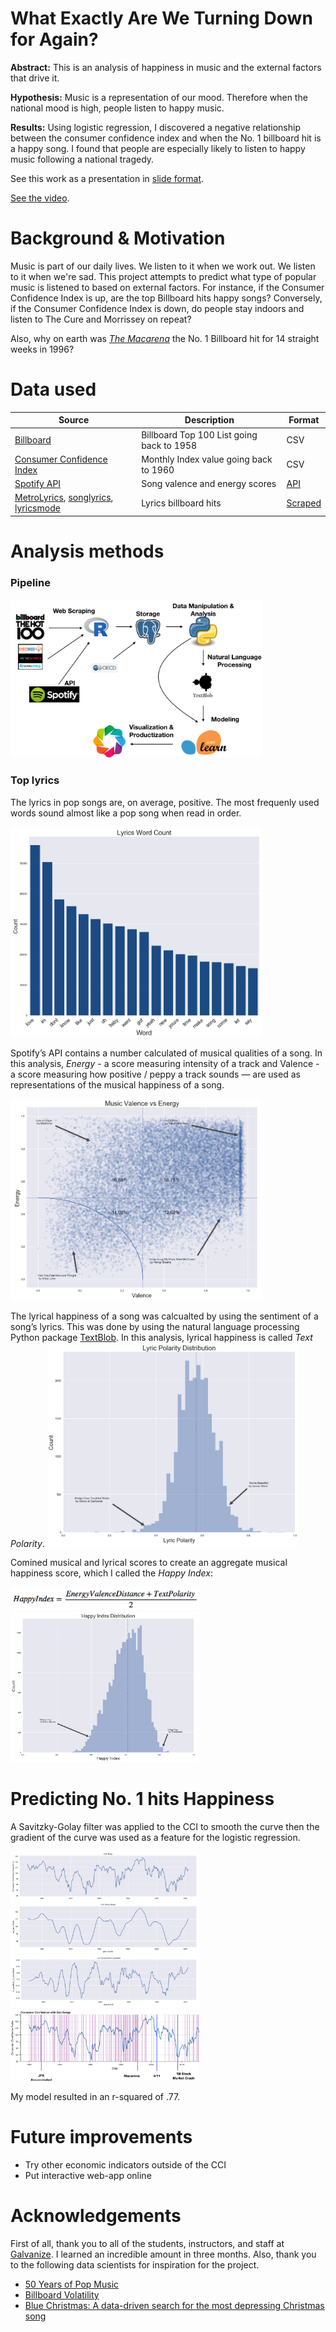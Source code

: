 # What Exactly Are We Turning Down for Again?

__Abstract:__ This is an analysis of happiness in music and the external factors that drive it.

__Hypothesis:__ Music is a representation of our mood. Therefore when the national mood is high, people listen to happy music.

__Results:__ Using logistic regression, I discovered a negative relationship between the consumer confidence index and when the No. 1 billboard hit is a happy song. I found that people are especially likely to listen to happy music following a national tragedy.

See this work as a presentation in [slide format](https://github.com/akraemer007/what_exactly_are_we_turning_down_for_again/blob/master/what_are_we_presentation.pdf).

[See the video](https://youtu.be/3br5HLVSOK8).

# Background & Motivation
Music is part of our daily lives. We listen to it when we work out. We listen to it when we're sad. This project attempts to predict what type of popular music is listened to based on external factors. For instance, if the Consumer Confidence Index is up, are the top Billboard hits happy songs? Conversely, if the Consumer Confidence Index is down, do people stay indoors and listen to The Cure and Morrissey on repeat?

Also, why on earth was *[The Macarena](https://www.youtube.com/watch?v=anzzNp8HlVQ)* the No. 1 Billboard hit for 14 straight weeks in 1996?

# Data used 

| Source                                                                                                    | Description                               | Format                                                                        |
|-----------------------------------------------------------------------------------------------------------|-------------------------------------------|-------------------------------------------------------------------------------|
| [Billboard](https://github.com/dbfowler/billboard_volatility/blob/master/Raw%20Data/all_charts.csv)       | Billboard Top 100 List going back to 1958 | CSV                                                                           |
| [Consumer Confidence Index](https://data.oecd.org/leadind/consumer-confidence-index-cci.htm)  | Monthly Index value going back to 1960    | CSV                                                                           |
| [Spotify API](https://developer.spotify.com/web-api/)                                                     | Song valence and energy scores            | [API](https://github.com/charlie86/spotifyr)                                  |
| [MetroLyrics](www.metrolyrics.com/), [songlyrics](www.songlyrics.com/), [lyricsmode](www.lyricsmode.com/) | Lyrics billboard hits                     | [Scraped](https://github.com/walkerkq/musiclyrics/blob/master/01_songscrape.R)|


# Analysis methods
### Pipeline

<img src="images/workflow.png" height=80%, width=80%, alt=“Project_Pipeline”\>

### Top lyrics
The lyrics in pop songs are, on average, positive. The most frequenly used words sound almost like a pop song when read in order.

<img src="images/popular_pop_lyrics.png" height=80%, width=80%, alt=“popular_lyrics”\>

Spotify’s API contains a number calculated of musical qualities of a song. In this analysis, *Energy* - a score measuring intensity of a track and Valence - a score measuring how positive / peppy a track sounds — are used as representations of the musical happiness of a song.

<img src="images/musical_happiness.png" height=80%, width=80%, alt=“musical_happiness”\>

The lyrical happiness of a song was calcualted by using the sentiment of a song’s lyrics. This was done by using the natural language processing Python package [TextBlob](http://textblob.readthedocs.io/en/dev/). In this analysis, lyrical happiness is called *Text Polarity*.
<img src="images/lyrical_happiness.png" height=80%, width=80%, alt=“lyrical_happiness”\>

Comined musical and lyrical scores to create an aggregate musical happiness score, which I called the *Happy Index*:

<img src="images/happy_index_formula.png" height=60%, width=60%, alt=“happy_index_formula”\>

<img src="images/happy_index.png" height=60%, width=60%, alt=“happy_index”\>

# Predicting No. 1 hits Happiness
 
A Savitzky-Golay filter was applied to the CCI to smooth the curve then the gradient of the curve was used as a feature for the logistic regression.

<img src="images/cci_smoothing.png" height=60%, width=60%, alt=“cci_smoothing”\>

<img src="images/cci_sad_flagged.png" height=60%, width=60%, alt=“cci_sad_flagged”\>

My model resulted in an r-squared of .77.

# Future improvements
- Try other economic indicators outside of the CCI
- Put interactive web-app online
# Acknowledgements
First of all, thank you to all of the students, instructors, and staff at [Galvanize](https://www.galvanize.com/austin). I learned an incredible amount in three months. Also, thank you to the following data scientists for inspiration for the project.

- [50 Years of Pop Music](http://kaylinwalker.com/50-years-of-pop-music/)
- [Billboard Volatility](http://decibelsanddecimals.com/dbdblog/2017/1/8/billboard-volatility.html)
- [Blue Christmas: A data-driven search for the most depressing Christmas song](https://caitlinhudon.com/2017/12/22/blue-christmas/)

